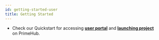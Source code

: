 ```yaml
---
id: getting-started-user
title: Getting Started
---
```


+ Check our Quickstart for accessing [**user portal**](quickstart/login-portal-user.md) and [**launching project**](quickstart/launch-project) on PrimeHub.
